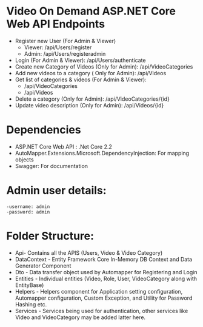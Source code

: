  
 # Video On Demand ASP.NET Core Web API Endpoints
 - Register new User (For Admin & Viewer)
	- Viewer: /api/Users/register
	- Admin: /api/Users/registeradmin
 - Login (For Admin & Viewer): /api/Users/authenticate
 - Create new Category of Videos (Only for Admin): /api/VideoCategories
 - Add new videos to a category ( Only for Admin): /api/Videos
 - Get list of categories & videos (For Admin & Viewer): 
   - /api/VideoCategories
   - /api/Videos
 - Delete a category (Only for Admin): /api/VideoCategories/{id}
 - Update video description (Only for Admin): /api/Videos/{id}

# Dependencies
  - ASP.NET Core Web API : .Net Core 2.2
  - AutoMapper.Extensions.Microsoft.DependencyInjection: For mapping objects
  - Swagger: For documentation
  
# Admin user details: 
	-username: admin
	-password: admin
	
	
 # Folder Structure:  
 
 - Api- Contains all the APIS (Users, Video & Video Category)
 - DataContext - Entity Framework Core In-Memory DB Context and Data Generator Component
 - Dto - Data transfer object used by Automapper for Registering and Login
 - Entities - Individual entities (Video, Role, User, VideoCategory along with EntityBase)
 - Helpers - Helpers component for Application setting configuration, Automapper configuration, Custom Exception, and Utility for Password Hashing etc.
 - Services - Services being used for authentication, other services like Video and VideoCategory may be added latter here.
 